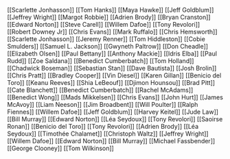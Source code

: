 [[Scarlette Jonhasson]]
[[Tom Hanks]]
[[Maya Hawke]]
[[Jeff Goldblum]]
[[Jeffrey Wright]]
[[Margot Robbie]]
[[Adrien Brody]]
[[Bryan Cranston]]
[[Edward Norton]]
[[Steve Carell]]
[[Willem Dafoe]]
[[Tony Revolori]]
[[Robert Downey Jr]]
[[Chris Evans]]
[[Mark Ruffalo]]
[[Chris Hemsworth]]
[[Scarlette Jonhasson]]
[[Jeremy Renner]]
[[Tom Hiddleston]]
[[Cobie Smulders]]
[[Samuel L. Jackson]]
[[Gwyneth Paltrow]]
[[Don Cheadle]]
[[Elizabeth Olsen]]
[[Paul Bettany]]
[[Anthony Mackie]]
[[Idris Elba]]
[[Paul Rudd]]
[[Zoe Saldana]]
[[Benedict Cumberbatch]]
[[Tom Holland]]
[[Chadwick Boseman]]
[[Sebastian Stan]]
[[Dave Bautista]]
[[Josh Brolin]]
[[Chris Pratt]]
[[Bradley Cooper]]
[[Vin Diesel]]
[[Karen Gillan]]
[[Benicio del Toro]]
[[Keanu Reeves]]
[[Shia LeBeouf]]
[[Djimon Hounsou]]
[[Brad Pitt]]
[[Cate Blanchett]]
[[Benedict Cumberbatch]]
[[Rachel McAdams]]
[[Benedict Wong]]
[[Mads Mikkelsen]]
[[Chris Evans]]
[[John Hurt]]
[[James McAvoy]]
[[Liam Neeson]]
[[Jim Broadbent]]
[[Will Poulter]]
[[Ralph Fiennes]]
[[Willem Dafoe]]
[[Jeff Goldblum]]
[[Harvey Keitel]]
[[Jude Law]]
[[Bill Murray]]
[[Edward Norton]]
[[Léa Seydoux]]
[[Tony Revolori]]
[[Saoirse Ronan]]
[[Benicio del Toro]]
[[Tony Revolori]]
[[Adrien Brody]]
[[Léa Seydoux]]
[[Timothée Chalamet]]
[[Christoph Waltz]]
[[Jeffrey Wright]]
[[Willem Dafoe]]
[[Edward Norton]]
[[Bill Murray]]
[[Michael Fassbender]]
[[George Clooney]]
[[Tom Wilkinson]]
